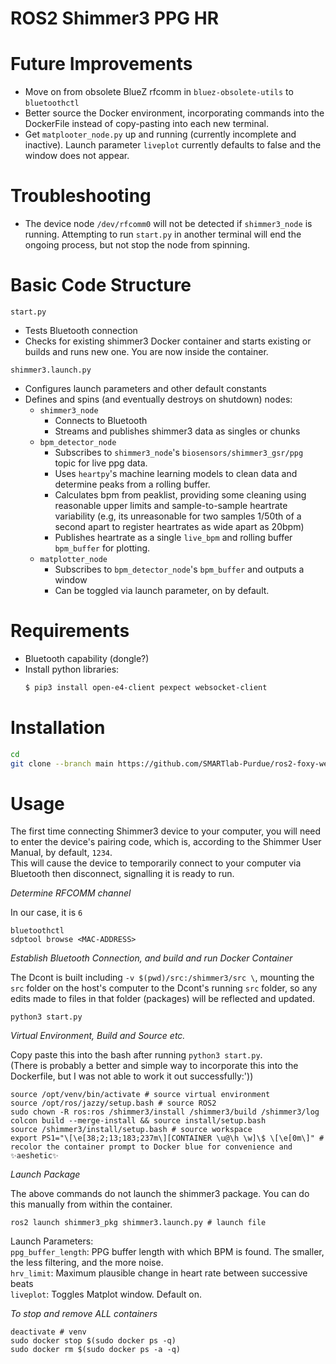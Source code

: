 # ROS2 Shimmer3 PPG HR 

# Future Improvements
- Move on from obsolete BlueZ rfcomm in `bluez-obsolete-utils` to `bluetoothctl`
- Better source the Docker environment, incorporating commands into the DockerFile instead of copy-pasting into each new terminal.
- Get `matplooter_node.py` up and running (currently incomplete and inactive). Launch parameter `liveplot` currently defaults to false and the window does not appear.

# Troubleshooting
- The device node `/dev/rfcomm0` will not be detected if `shimmer3_node` is running. Attempting to run `start.py` in another terminal will end the ongoing process, but not stop the node from spinning.  

# Basic Code Structure
`start.py`
- Tests Bluetooth connection
- Checks for existing shimmer3 Docker container and starts existing or builds and runs new one. You are now inside the container.

`shimmer3.launch.py`
- Configures launch parameters and other default constants 
- Defines and spins (and eventually destroys on shutdown) nodes:
  -  `shimmer3_node`
      - Connects to Bluetooth
      - Streams and publishes shimmer3 data as singles or chunks 
  -  `bpm_detector_node`
      - Subscribes to  `shimmer3_node`'s `biosensors/shimmer3_gsr/ppg` topic for live ppg data.
      - Uses `heartpy`'s machine learning models to clean data and determine peaks from a rolling buffer.
      - Calculates bpm from peaklist, providing some cleaning using reasonable upper limits and sample-to-sample heartrate variability (e.g, its unreasonable for two samples 1/50th of a second apart to register heartrates as wide apart as 20bpm) 
      - Publishes heartrate as a single `live_bpm` and rolling buffer `bpm_buffer` for plotting. 
  -  `matplotter_node`
      - Subscribes to `bpm_detector_node`'s `bpm_buffer` and outputs a window
      - Can be toggled via launch parameter, on by default. 

# Requirements
- Bluetooth capability (dongle?)
- Install python libraries:
  ```bash
  $ pip3 install open-e4-client pexpect websocket-client
  ```

# Installation
```bash
cd 
git clone --branch main https://github.com/SMARTlab-Purdue/ros2-foxy-wearable-biosensors.git shimmer3
```

# Usage

The first time connecting Shimmer3 device to your computer, you will need to enter the device's pairing code, which is, according to the Shimmer User Manual, by default, `1234`. <br>
This will cause the device to temporarily connect to your computer via Bluetooth then disconnect, signalling it is ready to run.

*Determine RFCOMM channel*

In our case, it is `6`
```
bluetoothctl
sdptool browse <MAC-ADDRESS>
```

*Establish Bluetooth Connection, and build and run Docker Container*

The Dcont is built including `-v $(pwd)/src:/shimmer3/src \`, mounting the `src` folder on the host's computer to the Dcont's running `src` folder, so any edits made to files in that folder (packages) will be reflected and updated.
```
python3 start.py
```

*Virtual Environment, Build and Source etc.* 

Copy paste this into the bash after running `python3 start.py`. <br>
(There is probably a better and simple way to incorporate this into the Dockerfile, but I was not able to work it out successfully:'))
```
source /opt/venv/bin/activate # source virtual environment
source /opt/ros/jazzy/setup.bash # source ROS2
sudo chown -R ros:ros /shimmer3/install /shimmer3/build /shimmer3/log
colcon build --merge-install && source install/setup.bash
source /shimmer3/install/setup.bash # source workspace
export PS1="\[\e[38;2;13;183;237m\][CONTAINER \u@\h \w]\$ \[\e[0m\]" # recolor the container prompt to Docker blue for convenience and ✨aeshetic✨
```

*Launch Package*

The above commands do not launch the shimmer3 package. You can do this manually from within the container.

```
ros2 launch shimmer3_pkg shimmer3.launch.py # launch file
```
Launch Parameters:<br>
`ppg_buffer_length`: PPG buffer length with which BPM is found. The smaller, the less filtering, and the more noise.<br>
`hrv_limit`: Maximum plausible change in heart rate between successive beats<br>
`liveplot`: Toggles Matplot window.  Default on.

*To stop and remove ALL containers*
```
deactivate # venv
sudo docker stop $(sudo docker ps -q)
sudo docker rm $(sudo docker ps -a -q)
```
